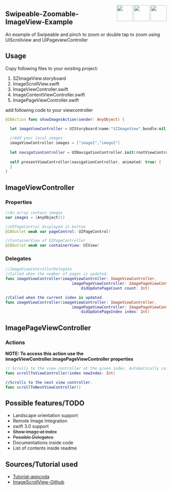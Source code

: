  
 [<img align="right" src="https://cdn.jsdelivr.net/npm/simple-icons@latest/icons/instagram.svg" width="50" height="50" />](http://www.instagram.com/gajjartejas)
 [<img align="right" src="https://cdn.jsdelivr.net/npm/simple-icons@latest/icons/twitter.svg" width="50" height="50" />](http://www.twitter.com/gajjartejas)
 [<img align="right" src="https://cdn.jsdelivr.net/npm/simple-icons@latest/icons/reddit.svg" width="50" height="50" />](http://www.reddit.com/u/gajjartejas)

## Swipeable-Zoomable-ImageView-Example
An example of Swipeable and pinch to zoom or double tap to zoom using UIScrollview and UIPageviewController

## Usage
Copy following files to your existing project:

1. SZImageView.storyboard
2. ImageScrollView.swift
3. ImageViewController.swift
4. ImageContentViewController.swift
5. ImagePageViewController.swift

add following code to your viewcontroller

``` swift
@IBAction func showImagesAction(sender: AnyObject) {

  let imageViewController = UIStoryboard(name:"SZImageView",bundle:nil).instantiateViewControllerWithIdentifier("ImageViewController") as! ImageViewController
  
  //Add your local images
  imageViewController.images = ["image1","image2"]
  
  let navigationController = UINavigationController.init(rootViewController: imageViewController)
  
  self.presentViewController(navigationController, animated: true) {
  }
}
```
## ImageViewController

### Properties
``` swift
//An array contain images
var images = [AnyObject]()

//UIPageControl displayed in botton
@IBOutlet weak var pageControl: UIPageControl!

//ContainerView of UIPageController
@IBOutlet weak var containerView: UIView!
```
### Delegates
``` swift
//ImageViewControllerDelegate
//Called when the number of pages is updated.
func imageViewController(imageViewController: ImageViewController,
                             imagePageViewController: ImagePageViewController,
                                 didUpdatePageCount count: Int)

//Called when the current index is updated.
func imageViewController(imageViewController: ImageViewController,
                             imagePageViewController: ImagePageViewController,
                                 didUpdatePageIndex index: Int)
```

## ImagePageViewController
### Actions
**NOTE: To access this action use the imageViewController.imagePageViewController properties**
``` swift
// Scrolls to the view controller at the given index. Automatically calculates the direction.
func scrollToViewController(index newIndex: Int)

//Scrolls to the next view controller.
func scrollToNextViewController() 
```
## Possible features/TODO
- Landscape orientation support
- Remote Image Integration
- swift 3.0 support
- ~~Show image at index~~
- ~~Possible Delegates~~
- Documentations inside code
- List of contents inside readme


## Sources/Tutorial used

- [Tutorial-appcoda](http://www.appcoda.com/uipageviewcontroller-storyboard-tutorial/)
- [ImageScrollView-Github](https://github.com/huynguyencong/ImageScrollView)
